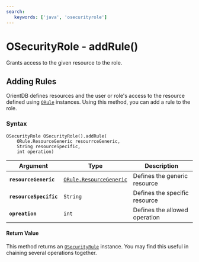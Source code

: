 ```yaml
---
search:
   keywords: ['java', 'osecurityrole']
---
```


# OSecurityRole - addRule()

Grants access to the given resource to the role.

## Adding Rules

OrientDB defines resources and the user or role's access to the resource defined using [`ORule`](../ORule.md) instances.  Using this method, you can add a rule to the role.

### Syntax

```
OSecurityRole OSecurityRole().addRule(
	ORule.ResourceGeneric resourrceGeneric,
	String resourceSpecific,
	int operation)
```

| Argument | Type | Description |
|---|---|---|
| **`resourceGeneric`** | [`ORule.ResourceGeneric`](../ORule.md) | Defines the generic resource |
| **`resourceSpecific`** | `String` | Defines the specific resource |
| **`opreation`** | `int` | Defines the allowed operation |

#### Return Value

This method returns an [`OSecurityRule`](../OSecurityRole.md) instance.  You may find this useful in chaining several operations together.


